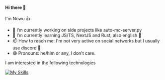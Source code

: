 #### Hi there 👋

I'm Nowu 👍

- 🔭 I’m currently working on side projects like auto-mc-server.py
- 🌱 I’m currently learning JS/TS, NextJS and Rust, also english 🚀
- 📫 How to reach me: I'm not very active on social networks but I usually use discord 🥱
- 😄 Pronouns: he/him or any, I don't care.

I am interested in the following technologies

[![My Skills](https://skillicons.dev/icons?i=bash,deno,nextjs,react,tailwind,ts,prisma,git,rust)](https://skillicons.dev)
